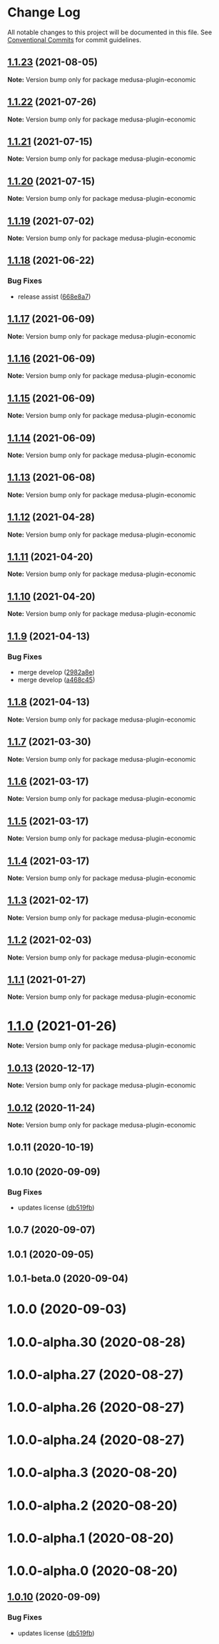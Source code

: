 # Change Log

All notable changes to this project will be documented in this file.
See [Conventional Commits](https://conventionalcommits.org) for commit guidelines.

## [1.1.23](https://github.com/medusajs/medusa/compare/medusa-plugin-economic@1.1.22...medusa-plugin-economic@1.1.23) (2021-08-05)

**Note:** Version bump only for package medusa-plugin-economic





## [1.1.22](https://github.com/medusajs/medusa/compare/medusa-plugin-economic@1.1.21...medusa-plugin-economic@1.1.22) (2021-07-26)

**Note:** Version bump only for package medusa-plugin-economic





## [1.1.21](https://github.com/medusajs/medusa/compare/medusa-plugin-economic@1.1.19...medusa-plugin-economic@1.1.21) (2021-07-15)

**Note:** Version bump only for package medusa-plugin-economic





## [1.1.20](https://github.com/medusajs/medusa/compare/medusa-plugin-economic@1.1.19...medusa-plugin-economic@1.1.20) (2021-07-15)

**Note:** Version bump only for package medusa-plugin-economic





## [1.1.19](https://github.com/medusajs/medusa/compare/medusa-plugin-economic@1.1.18...medusa-plugin-economic@1.1.19) (2021-07-02)

**Note:** Version bump only for package medusa-plugin-economic





## [1.1.18](https://github.com/medusajs/medusa/compare/medusa-plugin-economic@1.1.17...medusa-plugin-economic@1.1.18) (2021-06-22)


### Bug Fixes

* release assist ([668e8a7](https://github.com/medusajs/medusa/commit/668e8a740200847fc2a41c91d2979097f1392532))





## [1.1.17](https://github.com/medusajs/medusa/compare/medusa-plugin-economic@1.1.16...medusa-plugin-economic@1.1.17) (2021-06-09)

**Note:** Version bump only for package medusa-plugin-economic





## [1.1.16](https://github.com/medusajs/medusa/compare/medusa-plugin-economic@1.1.15...medusa-plugin-economic@1.1.16) (2021-06-09)

**Note:** Version bump only for package medusa-plugin-economic





## [1.1.15](https://github.com/medusajs/medusa/compare/medusa-plugin-economic@1.1.14...medusa-plugin-economic@1.1.15) (2021-06-09)

**Note:** Version bump only for package medusa-plugin-economic





## [1.1.14](https://github.com/medusajs/medusa/compare/medusa-plugin-economic@1.1.13...medusa-plugin-economic@1.1.14) (2021-06-09)

**Note:** Version bump only for package medusa-plugin-economic





## [1.1.13](https://github.com/medusajs/medusa/compare/medusa-plugin-economic@1.1.12...medusa-plugin-economic@1.1.13) (2021-06-08)

**Note:** Version bump only for package medusa-plugin-economic





## [1.1.12](https://github.com/medusajs/medusa/compare/medusa-plugin-economic@1.1.9...medusa-plugin-economic@1.1.12) (2021-04-28)

**Note:** Version bump only for package medusa-plugin-economic





## [1.1.11](https://github.com/medusajs/medusa/compare/medusa-plugin-economic@1.1.10...medusa-plugin-economic@1.1.11) (2021-04-20)

**Note:** Version bump only for package medusa-plugin-economic





## [1.1.10](https://github.com/medusajs/medusa/compare/medusa-plugin-economic@1.1.9...medusa-plugin-economic@1.1.10) (2021-04-20)

**Note:** Version bump only for package medusa-plugin-economic





## [1.1.9](https://github.com/medusajs/medusa/compare/medusa-plugin-economic@1.1.8...medusa-plugin-economic@1.1.9) (2021-04-13)


### Bug Fixes

* merge develop ([2982a8e](https://github.com/medusajs/medusa/commit/2982a8e682e90beb4549d969d9d3b04d78a46a2d))
* merge develop ([a468c45](https://github.com/medusajs/medusa/commit/a468c451e82c68f41b5005a2e480057f6124aaa6))





## [1.1.8](https://github.com/medusajs/medusa/compare/medusa-plugin-economic@1.1.7...medusa-plugin-economic@1.1.8) (2021-04-13)

**Note:** Version bump only for package medusa-plugin-economic





## [1.1.7](https://github.com/medusajs/medusa/compare/medusa-plugin-economic@1.1.6...medusa-plugin-economic@1.1.7) (2021-03-30)

**Note:** Version bump only for package medusa-plugin-economic





## [1.1.6](https://github.com/medusajs/medusa/compare/medusa-plugin-economic@1.1.5...medusa-plugin-economic@1.1.6) (2021-03-17)

**Note:** Version bump only for package medusa-plugin-economic





## [1.1.5](https://github.com/medusajs/medusa/compare/medusa-plugin-economic@1.1.3...medusa-plugin-economic@1.1.5) (2021-03-17)

**Note:** Version bump only for package medusa-plugin-economic





## [1.1.4](https://github.com/medusajs/medusa/compare/medusa-plugin-economic@1.1.3...medusa-plugin-economic@1.1.4) (2021-03-17)

**Note:** Version bump only for package medusa-plugin-economic





## [1.1.3](https://github.com/medusajs/medusa/compare/medusa-plugin-economic@1.1.2...medusa-plugin-economic@1.1.3) (2021-02-17)

**Note:** Version bump only for package medusa-plugin-economic





## [1.1.2](https://github.com/medusajs/medusa/compare/medusa-plugin-economic@1.1.1...medusa-plugin-economic@1.1.2) (2021-02-03)

**Note:** Version bump only for package medusa-plugin-economic





## [1.1.1](https://github.com/medusajs/medusa/compare/medusa-plugin-economic@1.1.0...medusa-plugin-economic@1.1.1) (2021-01-27)

**Note:** Version bump only for package medusa-plugin-economic





# [1.1.0](https://github.com/medusajs/medusa/compare/medusa-plugin-economic@1.0.13...medusa-plugin-economic@1.1.0) (2021-01-26)

**Note:** Version bump only for package medusa-plugin-economic





## [1.0.13](https://github.com/medusajs/medusa/compare/medusa-plugin-economic@1.0.12...medusa-plugin-economic@1.0.13) (2020-12-17)

**Note:** Version bump only for package medusa-plugin-economic





## [1.0.12](https://github.com/medusajs/medusa/compare/medusa-plugin-economic@1.0.11...medusa-plugin-economic@1.0.12) (2020-11-24)

**Note:** Version bump only for package medusa-plugin-economic





## 1.0.11 (2020-10-19)



## 1.0.10 (2020-09-09)


### Bug Fixes

* updates license ([db519fb](https://github.com/medusajs/medusa/commit/db519fbaa6f8ad02c19cbecba5d4f28ba1ee81aa))



## 1.0.7 (2020-09-07)



## 1.0.1 (2020-09-05)



## 1.0.1-beta.0 (2020-09-04)



# 1.0.0 (2020-09-03)



# 1.0.0-alpha.30 (2020-08-28)



# 1.0.0-alpha.27 (2020-08-27)



# 1.0.0-alpha.26 (2020-08-27)



# 1.0.0-alpha.24 (2020-08-27)



# 1.0.0-alpha.3 (2020-08-20)



# 1.0.0-alpha.2 (2020-08-20)



# 1.0.0-alpha.1 (2020-08-20)



# 1.0.0-alpha.0 (2020-08-20)





## [1.0.10](https://github.com/medusajs/medusa/compare/v1.0.9...v1.0.10) (2020-09-09)


### Bug Fixes

* updates license ([db519fb](https://github.com/medusajs/medusa/commit/db519fbaa6f8ad02c19cbecba5d4f28ba1ee81aa))

